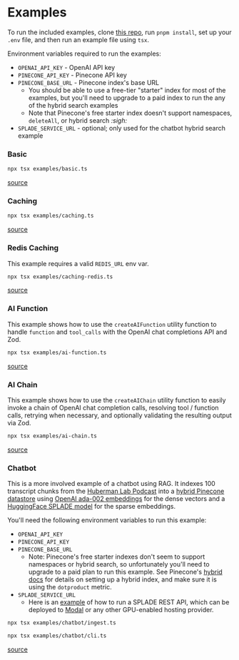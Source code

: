 # Examples

To run the included examples, clone [this repo](https://github.com/dexaai/dexter), run `pnpm install`, set up your `.env` file, and then run an example file using `tsx`.

Environment variables required to run the examples:

- `OPENAI_API_KEY` - OpenAI API key
- `PINECONE_API_KEY` - Pinecone API key
- `PINECONE_BASE_URL` - Pinecone index's base URL
  - You should be able to use a free-tier "starter" index for most of the examples, but you'll need to upgrade to a paid index to run the any of the hybrid search examples
  - Note that Pinecone's free starter index doesn't support namespaces, `deleteAll`, or hybrid search _:sigh:_
- `SPLADE_SERVICE_URL` - optional; only used for the chatbot hybrid search example

### Basic

```bash
npx tsx examples/basic.ts
```

[source](https://github.com/dexaai/dexter/tree/master/examples/basic.ts)

### Caching

```bash
npx tsx examples/caching.ts
```

[source](https://github.com/dexaai/dexter/tree/master/examples/caching.ts)

### Redis Caching

This example requires a valid `REDIS_URL` env var.

```bash
npx tsx examples/caching-redis.ts
```

[source](https://github.com/dexaai/dexter/tree/master/examples/caching-redis.ts)

### AI Function

This example shows how to use the `createAIFunction` utility function to handle `function` and `tool_calls` with the OpenAI chat completions API and Zod.

```bash
npx tsx examples/ai-function.ts
```

[source](https://github.com/dexaai/dexter/tree/master/examples/ai-function.ts)

### AI Chain

This example shows how to use the `createAIChain` utility function to easily invoke a chain of OpenAI chat completion calls, resolving tool / function calls, retrying when necessary, and optionally validating the resulting output via Zod.

```bash
npx tsx examples/ai-chain.ts
```

[source](https://github.com/dexaai/dexter/tree/master/examples/ai-chain.ts)

### Chatbot

This is a more involved example of a chatbot using RAG. It indexes 100 transcript chunks from the [Huberman Lab Podcast](https://hubermanlab.com) into a [hybrid Pinecone datastore](https://docs.pinecone.io/docs/hybrid-search) using [OpenAI ada-002 embeddings](https://platform.openai.com/docs/guides/embeddings) for the dense vectors and a [HuggingFace SPLADE model](https://huggingface.co/naver/splade-cocondenser-ensembledistil) for the sparse embeddings.

You'll need the following environment variables to run this example:

- `OPENAI_API_KEY`
- `PINECONE_API_KEY`
- `PINECONE_BASE_URL`
  - Note: Pinecone's free starter indexes don't seem to support namespaces or hybrid search, so unfortunately you'll need to upgrade to a paid plan to run this example. See Pinecone's [hybrid docs](https://docs.pinecone.io/docs/hybrid-search) for details on setting up a hybrid index, and make sure it is using the `dotproduct` metric.
- `SPLADE_SERVICE_URL`
  - Here is an [example](https://gist.github.com/transitive-bullshit/cc9140ff832fc7e815a48f0a45e1fc27) of how to run a SPLADE REST API, which can be deployed to [Modal](https://modal.com) or any other GPU-enabled hosting provider.

```bash
npx tsx examples/chatbot/ingest.ts
```

```bash
npx tsx examples/chatbot/cli.ts
```

[source](https://github.com/dexaai/dexter/tree/master/examples/chatbot)
